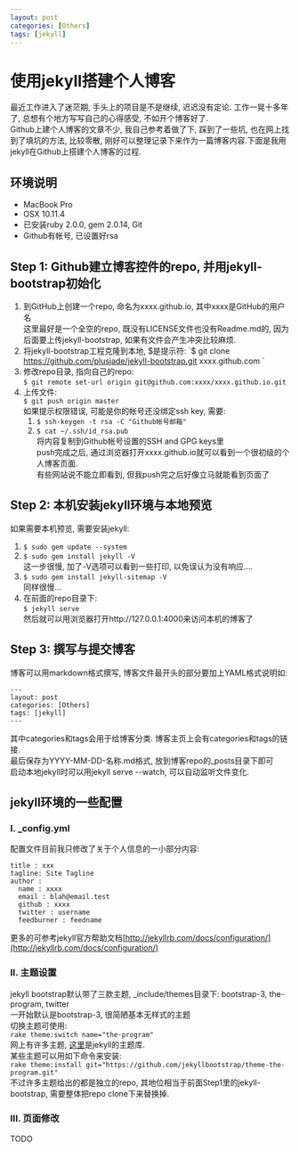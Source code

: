 ```yaml
---
layout: post
categories: [Others]
tags: [jekyll]
---
```

# 使用jekyll搭建个人博客  
  
最近工作进入了迷茫期, 手头上的项目是不是继续, 迟迟没有定论. 工作一晃十多年了, 总想有个地方写写自己的心得感受, 不如开个博客好了.   
Github上建个人博客的文章不少, 我自己参考着做了下, 踩到了一些坑, 也在网上找到了填坑的方法, 比较零散, 刚好可以整理记录下来作为一篇博客内容.下面是我用jekyll在Github上搭建个人博客的过程.  

## 环境说明  
- MacBook Pro  
- OSX 10.11.4  
- 已安装ruby 2.0.0, gem 2.0.14, Git
- Github有帐号, 已设置好rsa

## Step 1: Github建立博客控件的repo, 并用jekyll-bootstrap初始化  
1. 到GitHub上创建一个repo, 命名为xxxx.github.io, 其中xxxx是GitHub的用户名  
这里最好是一个全空的repo, 既没有LICENSE文件也没有Readme.md的, 因为后面要上传jekyll-bootstrap, 如果有文件会产生冲突比较麻烦.  
2. 将jekyll-bootstrap工程克隆到本地, $是提示符:  
`$ git clone https://github.com/plusjade/jekyll-bootstrap.git xxxx.github.com   `
3. 修改repo目录, 指向自己的repo:  
`$ git remote set-url origin git@github.com:xxxx/xxxx.github.io.git  `
4. 上传文件:  
`$ git push origin master  `  
如果提示权限错误, 可能是你的帐号还没绑定ssh key, 需要:  
    1. `$ ssh-keygen -t rsa -C "Github帐号邮箱"`  
    2. `$ cat ~/.ssh/id_rsa.pub`  
    将内容复制到Github帐号设置的SSH and GPG keys里  
push完成之后, 通过浏览器打开xxxx.github.io就可以看到一个很初级的个人博客页面.   
有些网站说不能立即看到, 但我push完之后好像立马就能看到页面了

## Step 2: 本机安装jekyll环境与本地预览  
如果需要本机预览, 需要安装jekyll:  
1. `$ sudo gem update --system`  
2. `$ sudo gem install jekyll -V`  
这一步很慢, 加了-V选项可以看到一些打印, 以免误认为没有响应....  
3. `$ sudo gem install jekyll-sitemap -V`  
同样很慢...  
4. 在前面的repo目录下:  
`$ jekyll serve`  
然后就可以用浏览器打开http://127.0.0.1:4000来访问本机的博客了  

## Step 3: 撰写与提交博客  
博客可以用markdown格式撰写, 博客文件最开头的部分要加上YAML格式说明如:  
```
---
layout: post
categories: [Others]
tags: [jekyll]
---
```
其中categories和tags会用于给博客分类. 博客主页上会有categories和tags的链接.  
最后保存为YYYY-MM-DD-名称.md格式, 放到博客repo的_posts目录下即可   
启动本地jekyll时可以用jekyll serve --watch, 可以自动监听文件变化.  

## jekyll环境的一些配置  
### I. _config.yml  
配置文件目前我只修改了关于个人信息的一小部分内容:
```
title : xxx
tagline: Site Tagline
author :
  name : xxxx
  email : blah@email.test
  github : xxxx
  twitter : username
  feedburner : feedname
```
更多的可参考jekyll官方帮助文档[http://jekyllrb.com/docs/configuration/](http://jekyllrb.com/docs/configuration/)

### II. 主题设置 
jekyll bootstrap默认带了三款主题, _include/themes目录下: bootstrap-3, the-program, twitter  
一开始默认是bootstrap-3, 很简陋基本无样式的主题  
切换主题可使用:  
`rake theme:switch name="the-program"`  
网上有许多主题, [这里](http://jekyllthemes.org)是jekyll的主题库.  
某些主题可以用如下命令来安装:  
`rake theme:install git="https://github.com/jekyllbootstrap/theme-the-program.git"`  
不过许多主题给出的都是独立的repo, 其地位相当于前面Step1里的jekyll-bootstrap, 需要整体把repo clone下来替换掉.

### III. 页面修改
TODO
